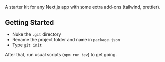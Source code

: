 A starter kit for any Next.js app with some extra add-ons (tailwind, prettier).

## Getting Started

- Nuke the `.git` directory
- Rename the project folder and name in `package.json`
- Type `git init`

After that, run usual scripts (`npm run dev`) to get going.
